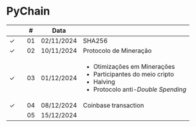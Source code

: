 # PyChain

|  |  | # | Data |  |
|:---:|:---:|:---:|:---:|:---|
| &check; |  | 01 | 02/11/2024 | SHA256 |
| &check; |  | 02 | 10/11/2024 | Protocolo de Mineração |
| &check; |  | 03 | 01/12/2024 | <ul><li>Otimizações em Minerações</li><li>Participantes do meio cripto</li><li>Halving</li><li>Protocolo anti-*Double Spending*</li></ul> |
| &check; |  | 04 | 08/12/2024 | Coinbase transaction |
|  |  | 05 | 15/12/2024 |  |